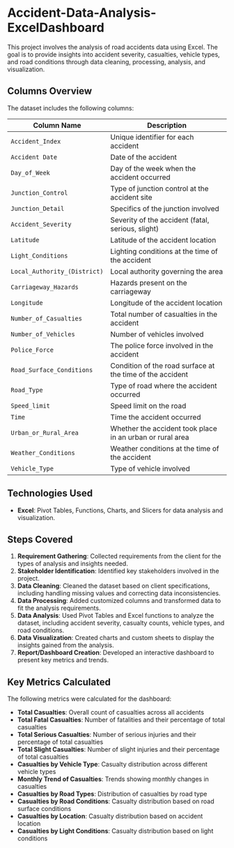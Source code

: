 # Accident-Data-Analysis-ExcelDashboard

This project involves the analysis of road accidents data using Excel. The goal is to provide insights into accident severity, casualties, vehicle types, and road conditions through data cleaning, processing, analysis, and visualization.

## Columns Overview
The dataset includes the following columns:

| **Column Name**                | **Description**                                    |
|---------------------------------|----------------------------------------------------|
| `Accident_Index`                | Unique identifier for each accident                |
| `Accident Date`                 | Date of the accident                               |
| `Day_of_Week`                   | Day of the week when the accident occurred         |
| `Junction_Control`              | Type of junction control at the accident site      |
| `Junction_Detail`               | Specifics of the junction involved                 |
| `Accident_Severity`             | Severity of the accident (fatal, serious, slight)  |
| `Latitude`                      | Latitude of the accident location                  |
| `Light_Conditions`              | Lighting conditions at the time of the accident    |
| `Local_Authority_(District)`    | Local authority governing the area                 |
| `Carriageway_Hazards`           | Hazards present on the carriageway                 |
| `Longitude`                     | Longitude of the accident location                 |
| `Number_of_Casualties`          | Total number of casualties in the accident         |
| `Number_of_Vehicles`            | Number of vehicles involved                        |
| `Police_Force`                  | The police force involved in the accident          |
| `Road_Surface_Conditions`       | Condition of the road surface at the time of the accident |
| `Road_Type`                     | Type of road where the accident occurred           |
| `Speed_limit`                   | Speed limit on the road                            |
| `Time`                          | Time the accident occurred                         |
| `Urban_or_Rural_Area`           | Whether the accident took place in an urban or rural area |
| `Weather_Conditions`            | Weather conditions at the time of the accident     |
| `Vehicle_Type`                  | Type of vehicle involved                           |


## Technologies Used
- **Excel**: Pivot Tables, Functions, Charts, and Slicers for data analysis and visualization.

## Steps Covered

1. **Requirement Gathering**: Collected requirements from the client for the types of analysis and insights needed.
2. **Stakeholder Identification**: Identified key stakeholders involved in the project.
3. **Data Cleaning**: Cleaned the dataset based on client specifications, including handling missing values and correcting data inconsistencies.
4. **Data Processing**: Added customized columns and transformed data to fit the analysis requirements.
5. **Data Analysis**: Used Pivot Tables and Excel functions to analyze the dataset, including accident severity, casualty counts, vehicle types, and road conditions.
6. **Data Visualization**: Created charts and custom sheets to display the insights gained from the analysis.
7. **Report/Dashboard Creation**: Developed an interactive dashboard to present key metrics and trends.

## Key Metrics Calculated

The following metrics were calculated for the dashboard:

- **Total Casualties**: Overall count of casualties across all accidents
- **Total Fatal Casualties**: Number of fatalities and their percentage of total casualties
- **Total Serious Casualties**: Number of serious injuries and their percentage of total casualties
- **Total Slight Casualties**: Number of slight injuries and their percentage of total casualties
- **Casualties by Vehicle Type**: Casualty distribution across different vehicle types
- **Monthly Trend of Casualties**: Trends showing monthly changes in casualties
- **Casualties by Road Types**: Distribution of casualties by road type
- **Casualties by Road Conditions**: Casualty distribution based on road surface conditions
- **Casualties by Location**: Casualty distribution based on accident location
- **Casualties by Light Conditions**: Casualty distribution based on light conditions





